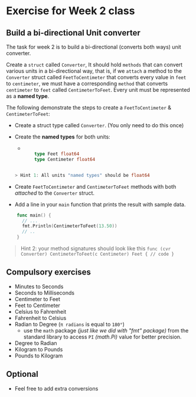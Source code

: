 # Exercise for Week 2 class

## Build a bi-directional Unit converter

The task for week 2 is to build a bi-directional (converts both ways) unit converter.

Create a `struct` called `Converter`, It should hold `methods` that can convert various units in a bi-directional way, that is, if we `attach` a method to the `Converter` struct called `FeetToCentimeter` that converts every value in `feet` to `centimeter`, we must have a corresponding `method` that converts `centimeter` to `feet` called `CentimeterToFeet`. Every unit must be represented as a __named type__.

The following demonstrate the steps to create a `FeetToCentimeter` & `CentimeterToFeet`:

+ Create a struct type called `Converter`. (You only need to do this once)
+ Create the __named types__ for both units:

  + ```go

        type Feet float64
        type Centimeter float64

  ```go

  > Hint 1: All units "named types" should be float64

+ Create `FeetToCentimeter` and `CentimeterToFeet` methods with both _attached_ to the `Converter` struct.
+ Add a line in your `main` function that prints the result with sample data.

```go
    func main() {
      // ...
      fmt.Println(CentimeterToFeet(13.50))
      // ..
    }
```

> Hint 2: your method signatures should look like this `func (cvr Converter) CentimeterToFeet(c Centimeter) Feet { // code }`

## Compulsory exercises

+ Minutes to Seconds
+ Seconds to Milliseconds
+ Centimeter to Feet
+ Feet to Centimeter
+ Celsius to Fahrenheit
+ Fahrenheit to Celsius
+ Radian to Degree (`π radians` is equal to `180°`)
  + use the `math` package _(just like we did with "fmt" package)_ from the standard library to access `PI` _(math.Pi)_ value for better precision.
+ Degree to Radian
+ Kilogram to Pounds
+ Pounds to Kilogram

## Optional

+ Feel free to add extra conversions
